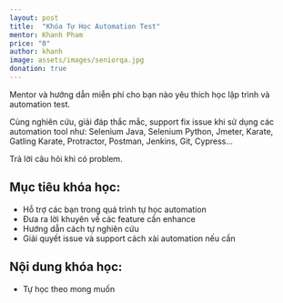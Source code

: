 ```yaml
---
layout: post
title:  "Khóa Tự Học Automation Test"
mentor: Khanh Pham
price: "0"
author: khanh
image: assets/images/seniorqa.jpg
donation: true
---
```

Mentor và hướng dẫn miễn phí cho bạn nào yêu thích học lập trình và automation test. 

Cùng nghiên cứu, giải đáp thắc mắc, support fix issue khi sử dụng các automation tool như: Selenium Java, Selenium Python, Jmeter, Karate, Gatling Karate, Protractor, Postman, Jenkins, Git, Cypress...

Trả lời câu hỏi khi có problem.

## Mục tiêu khóa học:
+ Hỗ trợ các bạn trong quá trình tự học automation
+ Đưa ra lời khuyên về các feature cần enhance
+ Hướng dẫn cách tự nghiên cứu
+ Giải quyết issue và support cách xài automation nếu cần

## Nội dung khóa học:
+ Tự học theo mong muốn